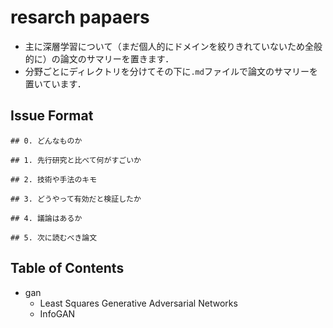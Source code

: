 # resarch papaers
- 主に深層学習について（まだ個人的にドメインを絞りきれていないため全般的に）の論文のサマリーを置きます．
- 分野ごとにディレクトリを分けてその下に`.md`ファイルで論文のサマリーを置いています．

## Issue Format

```
## 0. どんなものか

## 1. 先行研究と比べて何がすごいか

## 2. 技術や手法のキモ

## 3. どうやって有効だと検証したか

## 4. 議論はあるか

## 5. 次に読むべき論文
```

## Table of Contents
- gan
  - Least Squares Generative Adversarial Networks
  - InfoGAN